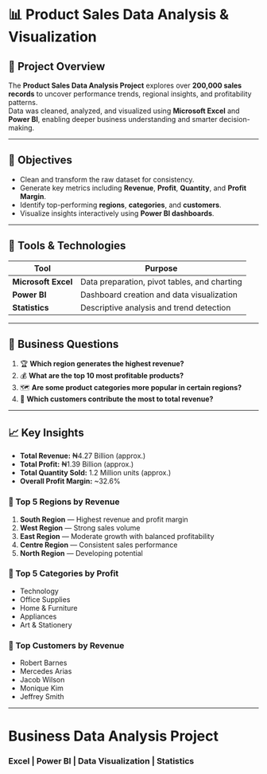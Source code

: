 # 📊 Product Sales Data Analysis & Visualization 



## 🧩 Project Overview
The **Product Sales Data Analysis Project** explores over **200,000 sales records** to uncover performance trends, regional insights, and profitability patterns.  
Data was cleaned, analyzed, and visualized using **Microsoft Excel** and **Power BI**, enabling deeper business understanding and smarter decision-making.

---

## 🎯 Objectives
- Clean and transform the raw dataset for consistency.  
- Generate key metrics including **Revenue**, **Profit**, **Quantity**, and **Profit Margin**.  
- Identify top-performing **regions**, **categories**, and **customers**.  
- Visualize insights interactively using **Power BI dashboards**.

---

## 🧠 Tools & Technologies
| Tool | Purpose |
|------|----------|
| **Microsoft Excel** | Data preparation, pivot tables, and charting |
| **Power BI** | Dashboard creation and data visualization |
| **Statistics** | Descriptive analysis and trend detection |

---

## 🎯 Business Questions  

1. 🏆 **Which region generates the highest revenue?**  
2. 💰 **What are the top 10 most profitable products?**  
3. 🗺️ **Are some product categories more popular in certain regions?**  
4. 👥 **Which customers contribute the most to total revenue?**

---

## 📈 Key Insights
- **Total Revenue:** ₦4.27 Billion (approx.)  
- **Total Profit:** ₦1.39 Billion (approx.)  
- **Total Quantity Sold:** 1.2 Million units (approx.)  
- **Overall Profit Margin:** ~32.6%  

### 🔹 Top 5 Regions by Revenue
1. **South Region** — Highest revenue and profit margin  
2. **West Region** — Strong sales volume  
3. **East Region** — Moderate growth with balanced profitability  
4. **Centre Region** — Consistent sales performance  
5. **North Region** — Developing potential

### 🔹 Top 5 Categories by Profit
- Technology  
- Office Supplies  
- Home & Furniture  
- Appliances  
- Art & Stationery  

### 🔹 Top Customers by Revenue
- Robert Barnes  
- Mercedes Arias  
- Jacob Wilson  
- Monique Kim  
- Jeffrey Smith  

---
# Business Data Analysis Project  
### **Excel | Power BI | Data Visualization | Statistics**  



